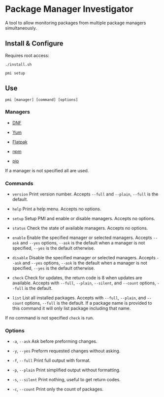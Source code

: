 # Package Manager Investigator
A tool to allow monitoring packages from multiple package managers simultaneously.

## Install & Configure
Requires root access:

	./install.sh

	pmi setup

## Use

	pmi [manager] [command] [options]

### Managers
- [DNF](https://fedoraproject.org/wiki/DNF)

- [Yum](https://fedoraproject.org/wiki/Yum)

- [Flatpak](https://www.flatpak.org/)

- [npm](https://www.npmjs.com/)

- [pip](https://pypi.org/project/pip/)

If a manager is not specified all are used.

### Commands

- `version` Print version number. Accepts `--full` and `--plain`, `--full` is the default.

- `help` Print a help menu. Accepts no options.

- `setup` Setup PMI and enable or disable managers. Accepts no options.

- `status` Check the state of available managers. Accepts no options.

- `enable` Enable the specified manager or selected managers. Accepts `--ask` and `--yes` options, `--ask` is the default when a manager is not specified, `--yes` is the default otherwise.

- `disable` Disable the specified manager or selected managers. Accepts `--ask` and `--yes` options, `--ask` is the default when a manager is not specified, `--yes` is the default otherwise.

- `check` Check for updates, the return code is 8 when updates are available. Accepts with `--full`, `--plain`, `--silent`, and `--count` options, `--full` is the default.

- `list` List all installed packages. Accepts with `--full`, `--plain`, and `--count` options, `--full` is the default. If a package name is provided to this command it will only list package including that name.

If no command is not specified `check` is run.

### Options
- `-a`, `--ask` Ask before preforming changes.

- `-y`, `--yes` Preform requested changes without asking.

- `-f`, `--full` Print full output with format.

- `-p`, `--plain` Print simplified output without formatting.

- `-s`, `--silent` Print nothing, useful to get return codes.

- `-c`, `--count` Print only the count of packages.
